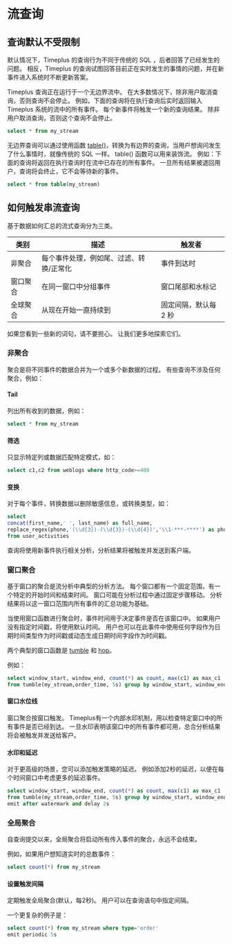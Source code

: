 # 流查询

## 查询默认不受限制

默认情况下，Timeplus 的查询行为不同于传统的 SQL ，后者回答了已经发生的问题。 相反，Timeplus 的查询试图回答目前正在实时发生的事情的问题，并在新事件进入系统时不断更新答案。

Timeplus 查询正在运行于一个无边界流中。 在大多数情况下，除非用户取消查询，否则查询不会停止。 例如，下面的查询将在执行查询后实时返回输入 Timeplus 系统的流中的所有事件。 每个新事件将触发一个新的查询结果。 除非用户取消查询，否则这个查询不会停止。

```sql
select * from my_stream
```

无边界查询可以通过使用函数 [table()](functions_for_streaming#table)，转换为有边界的查询，当用户想询问发生了什么事情时，就像传统的 SQL 一样。 table() 函数可以用来装饰流。 例如：下面的查询将返回在执行查询时在流中已存在的所有事件。 一旦所有结果被退回用户，查询将会终止，它不会等待新的事件。

```sql
select * from table(my_stream)
```

## 如何触发串流查询

基于数据如何汇总的流式查询分为三类。

| 类别   | 描述                   | 触发者          |
| ---- | -------------------- | ------------ |
| 非聚合  | 每个事件处理，例如尾、过滤、转换/正常化 | 事件到达时        |
| 窗口聚合 | 在同一窗口中分组事件           | 窗口尾部和水标记     |
| 全球聚合 | 从现在开始一直持续到           | 固定间隔，默认每 2 秒 |

如果您看到一些新的词句，请不要担心。 让我们更多地探索它们。

### 非聚合

聚合是将不同事件的数据合并为一个或多个新数据的过程。 有些查询不涉及任何聚合，例如：

#### Tail

列出所有收到的数据，例如：

```sql
select * from my_stream
```

#### 筛选

只显示特定列或数据匹配特定模式，如：

```sql
select c1,c2 from weblogs where http_code>=400
```

#### 变换

对于每个事件，转换数据以删除敏感信息，或转换类型，如：

```sql
select 
concat(first_name,' ', last_name) as full_name,
replace_regex(phone,'(\\d{3})-(\\d{3})-(\\d{4})','\\1-***-****') as phone 
from user_activities
```


查询将使用新事件执行相关分析，分析结果将被触发并发送到客户端。

### 窗口聚合

基于窗口的聚合是流分析中典型的分析方法。 每个窗口都有一个固定范围，有一个特定的开始时间和结束时间。 窗口可能在分析过程中通过固定步骤移动。 分析结果将以这一窗口范围内所有事件的汇总功能为基础。

当使用窗口函数进行聚合时，事件时间用于决定事件是否在该窗口中。 如果用户没有指定时间戳，将使用默认时间。 用户也可以在此事件中使用任何字段作为日期时间类型作为时间戳或动态生成日期时间字段作为时间戳。

两个典型的窗口函数是 [tumble](functions_for_streaming#tumble) 和 [hop](functions_for_streaming#hop)。

例如：

```sql
select window_start, window_end, count(*) as count, max(c1) as max_c1
from tumble(my_stream,order_time, 5s) group by window_start, window_end
```

#### 窗口水位线

窗口聚合按窗口触发。 Timeplus有一个内部水印机制，用以检查特定窗口中的所有事件是否已经到达。 一旦水印表明该窗口中的所有事件都可用，总合分析结果将会被触发并发送给客户。

#### 水印和延迟

对于更高级的场景，您可以添加触发策略的延迟。 例如添加2秒的延迟，以便在每个时间窗口中考虑更多的延迟事件。

```sql
select window_start, window_end, count(*) as count, max(c1) as max_c1
from tumble(my_stream,order_time, 5s) group by window_start, window_end
emit after watermark and delay 2s
```

### 全局聚合

自查询提交以来，全局聚合将启动所有传入事件的聚合，永远不会结束。

例如，如果用户想知道实时的总数事件：

```sql
select count(*) from my_stream
```

#### 设置触发间隔

定期触发全局聚合(默认，每2秒)。 用户可以在查询语句中指定间隔。

一个更复杂的例子是：

```sql
select count(*) from my_stream where type='order'
emit periodic 5s
```



